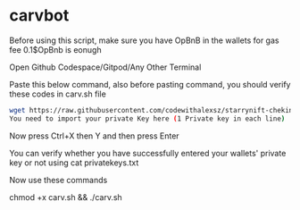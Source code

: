 # carvbot

Before using this script, make sure you have OpBnB in the wallets for gas fee 0.1$OpBnb is eonugh

Open Github Codespace/Gitpod/Any Other Terminal

Paste this below command, also before pasting command, you should verify these codes in carv.sh file
``` bash
wget https://raw.githubusercontent.com/codewithalexsz/starrynift-chekin/main/starry.sh && touch privatekeys.txt && nano privatekeys.txt
You need to import your private Key here (1 Private key in each line)
```
Now press Ctrl+X then Y and then press Enter

You can verify whether you have successfully entered your wallets' private key or not using cat privatekeys.txt

Now use these commands

chmod +x carv.sh && ./carv.sh
